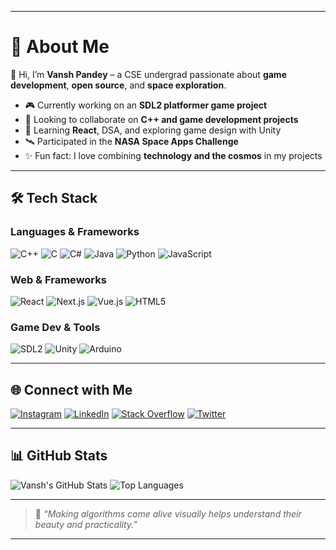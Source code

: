

---

# 💫 About Me

👋 Hi, I’m **Vansh Pandey** – a CSE undergrad passionate about **game development**, **open source**, and **space exploration**.

* 🎮 Currently working on an **SDL2 platformer game project**
* 🤝 Looking to collaborate on **C++ and game development projects**
* 🌱 Learning **React**, DSA, and exploring game design with Unity
* 🛰️ Participated in the **NASA Space Apps Challenge**
* ✨ Fun fact: I love combining **technology and the cosmos** in my projects

---

## 🛠️ Tech Stack

### Languages & Frameworks

![C++](https://img.shields.io/badge/C++-00599C?style=flat\&logo=c%2B%2B\&logoColor=white)
![C](https://img.shields.io/badge/C-00599C?style=flat\&logo=c\&logoColor=white)
![C#](https://img.shields.io/badge/C%23-239120?style=flat\&logo=csharp\&logoColor=white)
![Java](https://img.shields.io/badge/Java-ED8B00?style=flat\&logo=openjdk\&logoColor=white)
![Python](https://img.shields.io/badge/Python-3776AB?style=flat\&logo=python\&logoColor=white)
![JavaScript](https://img.shields.io/badge/JavaScript-F7DF1E?style=flat\&logo=javascript\&logoColor=black)

### Web & Frameworks

![React](https://img.shields.io/badge/React-20232A?style=flat\&logo=react\&logoColor=61DAFB)
![Next.js](https://img.shields.io/badge/Next.js-000000?style=flat\&logo=nextdotjs\&logoColor=white)
![Vue.js](https://img.shields.io/badge/Vue.js-35495E?style=flat\&logo=vuedotjs\&logoColor=4FC08D)
![HTML5](https://img.shields.io/badge/HTML5-E34F26?style=flat\&logo=html5\&logoColor=white)

### Game Dev & Tools

![SDL2](https://img.shields.io/badge/SDL2-000000?style=flat\&logo=SDL\&logoColor=white)
![Unity](https://img.shields.io/badge/Unity-100000?style=flat\&logo=unity\&logoColor=white)
![Arduino](https://img.shields.io/badge/Arduino-00979D?style=flat\&logo=arduino\&logoColor=white)

---

## 🌐 Connect with Me

[![Instagram](https://img.shields.io/badge/Instagram-E4405F?style=flat\&logo=instagram\&logoColor=white)](https://instagram.com/enigmavp007)
[![LinkedIn](https://img.shields.io/badge/LinkedIn-0A66C2?style=flat\&logo=linkedin\&logoColor=white)](https://www.linkedin.com/in/vansh-pandey-502451319/)
[![Stack Overflow](https://img.shields.io/badge/StackOverflow-FE7A16?style=flat\&logo=stackoverflow\&logoColor=white)](https://stackoverflow.com/users/13613173)
[![Twitter](https://img.shields.io/badge/X-000000?style=flat\&logo=x\&logoColor=white)](https://x.com/koseiarima007)

---

## 📊 GitHub Stats

![Vansh's GitHub Stats](https://github-readme-stats.vercel.app/api?username=vp007-dev\&theme=dark\&hide_border=false\&count_private=true)
![Top Languages](https://github-readme-stats.vercel.app/api/top-langs/?username=vp007-dev\&theme=dark\&hide_border=false\&layout=compact)

---

> 📝 *“Making algorithms come alive visually helps understand their beauty and practicality.”*

---
